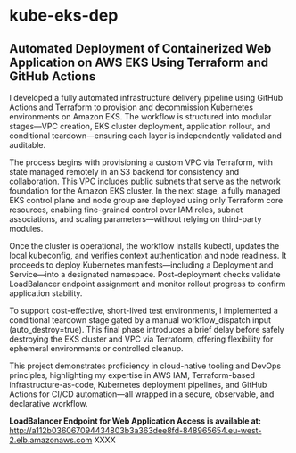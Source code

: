 # kube-eks-dep
## Automated Deployment of Containerized Web Application on AWS EKS Using Terraform and GitHub Actions


I developed a fully automated infrastructure delivery pipeline using GitHub Actions and Terraform to provision and decommission Kubernetes environments on Amazon EKS. The workflow is structured into modular stages—VPC creation, EKS cluster deployment, application rollout, and conditional teardown—ensuring each layer is independently validated and auditable.

The process begins with provisioning a custom VPC via Terraform, with state managed remotely in an S3 backend for consistency and collaboration. This VPC includes public subnets that serve as the network foundation for the Amazon EKS cluster. In the next stage, a fully managed EKS control plane and node group are deployed using only Terraform core resources, enabling fine-grained control over IAM roles, subnet associations, and scaling parameters—without relying on third-party modules.

Once the cluster is operational, the workflow installs kubectl, updates the local kubeconfig, and verifies context authentication and node readiness. It proceeds to deploy Kubernetes manifests—including a Deployment and Service—into a designated namespace. Post-deployment checks validate LoadBalancer endpoint assignment and monitor rollout progress to confirm application stability.

To support cost-effective, short-lived test environments, I implemented a conditional teardown stage gated by a manual workflow_dispatch input (auto_destroy=true). This final phase introduces a brief delay before safely destroying the EKS cluster and VPC via Terraform, offering flexibility for ephemeral environments or controlled cleanup.

This project demonstrates proficiency in cloud-native tooling and DevOps principles, highlighting my expertise in AWS IAM, Terraform-based infrastructure-as-code, Kubernetes deployment pipelines, and GitHub Actions for CI/CD automation—all wrapped in a secure, observable, and declarative workflow.


**LoadBalancer Endpoint for Web Application Access is available at:** http://a112b036067094434803b3a363dee8fd-848965654.eu-west-2.elb.amazonaws.com
XXXX